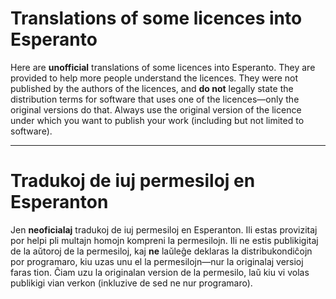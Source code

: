 # Translations of some licences into Esperanto

Here are **unofficial** translations of some licences into Esperanto. They are provided to help more people understand the licences. They were not published by the authors of the licences, and **do not** legally state the distribution terms for software that uses one of the licences—only the original versions do that. Always use the original version of the licence under which you want to publish your work (including but not limited to software).

---

# Tradukoj de iuj permesiloj en Esperanton

Jen **neoficialaj** tradukoj de iuj permesiloj en Esperanton. Ili estas provizitaj por helpi pli multajn homojn kompreni la permesilojn. Ili ne estis publikigitaj de la aŭtoroj de la permesiloj, kaj **ne** laŭleĝe deklaras la distribukondiĉojn por programaro, kiu uzas unu el la permesilojn—nur la originalaj versioj faras tion. Ĉiam uzu la originalan version de la permesilo, laŭ kiu vi volas publikigi vian verkon (inkluzive de sed ne nur programaro).
